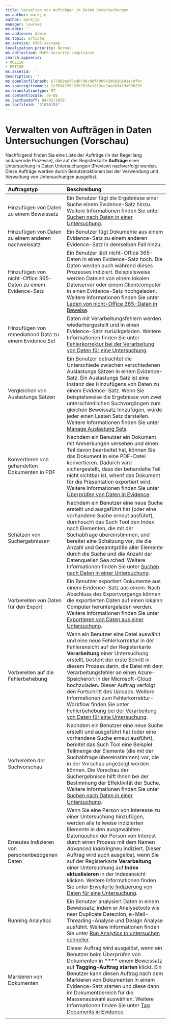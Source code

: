 ```yaml
---
title: Verwalten von Aufträgen in Daten Untersuchungen
ms.author: markjjo
author: markjjo
manager: laurawi
ms.date: ''
ms.audience: Admin
ms.topic: article
ms.service: O365-seccomp
localization_priority: Normal
ms.collection: M365-security-compliance
search.appverid:
- MOE150
- MET150
ms.assetid: ''
description: ''
ms.openlocfilehash: 6779b9eaf5cd07dbc88f400542b6016e91ec9f4c
ms.sourcegitcommit: 2c5834235c32b2616e1813ce24eeb3419a09629f
ms.translationtype: MT
ms.contentlocale: de-DE
ms.lasthandoff: 04/02/2019
ms.locfileid: "31030155"
---
```

# <a name="manage-jobs-in-data-investigations-preview"></a>Verwalten von Aufträgen in Daten Untersuchungen (Vorschau)

Nachfolgend finden Sie eine Liste der Aufträge (in der Regel lang andauernde Prozesse), die auf der Registerkarte **Aufträge** einer Untersuchung in Daten Untersuchungen (Preview) nachverfolgt werden. Diese Aufträge werden durch Benutzeraktionen bei der Verwendung und Verwaltung von Untersuchungen ausgelöst.

| Auftragstyp           | Beschreibung     |
| :----------------- | :----------     |
|Hinzufügen von Daten zu einem Beweissatz | Ein Benutzer fügt die Ergebnisse einer Suche einem Evidence-Satz hinzu.  Weitere Informationen finden Sie unter [Suchen nach Daten in einer Untersuchung](search-for-data.md). |
|Hinzufügen von Daten zu einem anderen nachweissatz | Ein Benutzer fügt Dokumente aus einem Evidence-Satz zu einem anderen Evidence-Satz in demselben Fall hinzu.|
|Hinzufügen von nicht-Office 365-Daten zu einem Evidence-Satz | Ein Benutzer lädt nicht-Office 365-Daten in einen Evidence-Satz hoch. Die Daten werden auch während dieses Prozesses indiziert. Beispielsweise werden Dateien von einem lokalen Dateiserver oder einem Clientcomputer in einen Evidence-Satz hochgeladen. Weitere Informationen finden Sie unter [Laden von nicht-Office 365-Daten in Beweise](load-non-office365-data.md).| 
|Hinzufügen von remediationd Data zu einem Evidence Set | Daten mit Verarbeitungsfehlern werden wiederhergestellt und in einen Evidence-Satz zurückgeladen. Weitere Informationen finden Sie unter [Fehlerkorrektur bei der Verarbeitung von Daten für eine Untersuchung](error-remediation.md). | 
|Vergleichen von Auslastungs Sätzen | Ein Benutzer betrachtet die Unterschiede zwischen verschiedenen Auslastungs Sätzen in einem Evidence-Satz. Ein Auslastungs Satz ist eine Instanz des Hinzufügens von Daten zu einem Evidence-Satz. Wenn Sie beispielsweise die Ergebnisse von zwei unterschiedlichen Suchvorgängen zum gleichen Beweissatz hinzufügen, würde jeder einen Lasten Satz darstellen. Weitere Informationen finden Sie unter [Manage Auslastung Sets](manage-load-sets.md). |
|Konvertieren von gehandelten Dokumenten in PDF|Nachdem ein Benutzer ein Dokument mit Anmerkungen versehen und einen Teil davon bearbeitet hat, können Sie das Dokument in eine PDF-Datei konvertieren. Dadurch wird sichergestellt, dass der behandelte Teil nicht sichtbar ist, whenf das Dokument für die Präsentation exportiert wird. Weitere Informationen finden Sie unter [Überprüfen von Daten in Evidence](review-data-in-evidence.md). |
|Schätzen von Suchergebnissen | Nachdem ein Benutzer eine neue Suche erstellt und ausgeführt hat (oder eine vorhandene Suche erneut ausführt), durchsucht das Such Tool den Index nach Elementen, die mit der Suchabfrage übereinstimmen, und bereitet eine Schätzung vor, die die Anzahl und Gesamtgröße aller Elemente durch die Suche und die Anzahl der Datenquellen Sea rched.  Weitere Informationen finden Sie unter [Suchen nach Daten in einer Untersuchung](search-for-data.md). | 
|Vorbereiten von Daten für den Export | Ein Benutzer exportiert Dokumente aus einem Evidence-Satz aus einem. Nach Abschluss des Exportvorgangs können die exportierten Daten auf einen lokalen Computer heruntergeladen werden. Weitere Informationen finden Sie unter [Exportieren von Daten aus einer Untersuchung](export-data.md). | 
|Vorbereiten auf die Fehlerbehebung |Wenn ein Benutzer eine Datei auswählt und eine neue Fehlerkorrektur in der Fehleransicht auf der Registerkarte **Verarbeitung** einer Untersuchung erstellt, besteht der erste Schritt in diesem Prozess darin, die Datei mit dem Verarbeitungsfehler an einen Azure-Speicherort in der Microsoft-Cloud hochzuladen. Dieser Auftrag verfolgt den Fortschritt des Uploads. Weitere Informationen zum Fehlerkorrektur-Workflow finden Sie unter [Fehlerbehebung bei der Verarbeitung von Daten für eine Untersuchung](error-remediation.md).| 
|Vorbereiten der Suchvorschau | Nachdem ein Benutzer eine neue Suche erstellt und ausgeführt hat (oder eine vorhandene Suche erneut ausführt), bereitet das Such Tool eine Beispiel Teilmenge der Elemente (die mit der Suchabfrage übereinstimmen) vor, die in der Vorschau angezeigt werden können. Die Vorschau der Suchergebnisse hilft Ihnen bei der Bestimmung der Effektivität der Suche.  Weitere Informationen finden Sie unter [Suchen nach Daten in einer Untersuchung](search-for-data.md). | 
|Erneutes Indizieren von personenbezogenen Daten | Wenn Sie eine Person von Interesse zu einer Untersuchung hinzufügen, werden alle teilweise indizierten Elemente in den ausgewählten Datenquellen der Person von Interest durch einen Prozess mit dem Namen *Advanced Indexing*neu indiziert. Dieser Auftrag wird auch ausgelöst, wenn Sie auf der Registerkarte **Verarbeitung** einer Untersuchung auf **Index aktualisieren** in der Indexansicht klicken. Weitere Informationen finden Sie unter [Erweiterte Indizierung von Daten für eine Untersuchung](index-data-people-of-interest.md).
|Running Analytics | Ein Benutzer analysiert Daten in einem Beweissatz, indem er Analysetools wie near Duplicate Detection, e-Mail-Threading-Analyse und Design Analyse ausführt. Weitere Informationen finden Sie unter [Run Analytics to untersuchen schneller](run-analytics-to-investigate-faster.md). | 
|Markieren von Dokumenten | Dieser Auftrag wird ausgelöst, wenn ein Benutzer beim Überprüfen von Dokumenten in **** einem Beweissatz auf **Tagging-Auftrag starten** klickt. Ein Benutzer kann diesen Auftrag nach dem Markieren von Dokumenten in einem Evidence-Satz starten und diese dann im Dokumentbereich für die Massenauswahl auswählen. Weitere Informationen finden Sie unter [Tag Documents in Evidence](tag-documents.md). | 
|||
